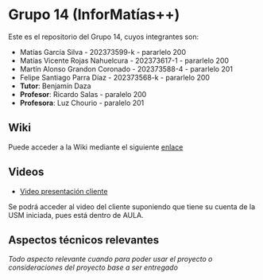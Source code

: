 # Grupo 14 (InforMatías++)

Este es el repositorio del Grupo 14, cuyos integrantes son:

-  Matías García Silva - 202373599-k - pararlelo 200
-  Matías Vicente Rojas Nahuelcura - 202373617-1 - pararlelo 200
-  Martín Alonso Grandon Coronado - 202373588-4 - pararlelo 201
-  Felipe Santiago Parra Díaz - 202373568-k - pararlelo 200
-  **Tutor**: Benjamín Daza
-  **Profesor**: Ricardo Salas - paralelo 200
-  **Profesora**: Luz Chourio - paralelo 201

## Wiki

Puede acceder a la Wiki mediante el siguiente [enlace](https://github.com/ShadierPrune/GRUPO14-2025-PROYINF/wiki)

## Videos

* [Video presentación cliente](https://aula.usm.cl/pluginfile.php/7621199/mod_resource/content/2/video1352931478.mp4)

Se podrá acceder al video del cliente suponiendo que tiene su cuenta de la USM iniciada, pues está dentro de AULA.

## Aspectos técnicos relevantes

_Todo aspecto relevante cuando para poder usar el proyecto o consideraciones del proyecto base a ser entregado_
